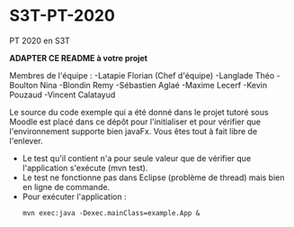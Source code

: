 # S3T-PT-2020
PT 2020 en S3T

__ADAPTER CE README à votre projet__

Membres de l'équipe : 
-Latapie Florian (Chef d'équipe)
-Langlade Théo
-Boulton Nina
-Blondin Remy
-Sébastien Aglaé
-Maxime Lecerf
-Kevin Pouzaud
-Vincent Calatayud


Le source du code exemple qui a été donné dans le projet tutoré sous Moodle est placé dans ce dépôt pour l'initialiser et pour vérifier que l'environnement supporte bien javaFx. Vous êtes tout à fait libre de l'enlever.
  * Le test qu'il contient n'a pour seule valeur que de vérifier que l'application s'exécute (mvn test).
  * Le test ne fonctionne pas dans Eclipse (problème de thread) mais bien en ligne de commande.
  * Pour exécuter l'application : 
    ```shell
    mvn exec:java -Dexec.mainClass=example.App &
 
